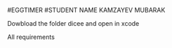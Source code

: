 #EGGTIMER
#STUDENT NAME
KAMZAYEV MUBARAK

Dowbload the folder dicee and open in xcode

All requirements
